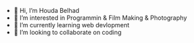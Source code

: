- 👋 Hi, I’m Houda Belhad
- 👀 I’m interested in Programmin & Film Making & Photography
- 🌱 I’m currently learning web devlopment 
- 💞️ I’m looking to collaborate on coding


<!---
houdabelhad1/houdabelhad1 is a ✨ special ✨ repository because its `README.md` (this file) appears on your GitHub profile.
You can click the Preview link to take a look at your changes.
--->
